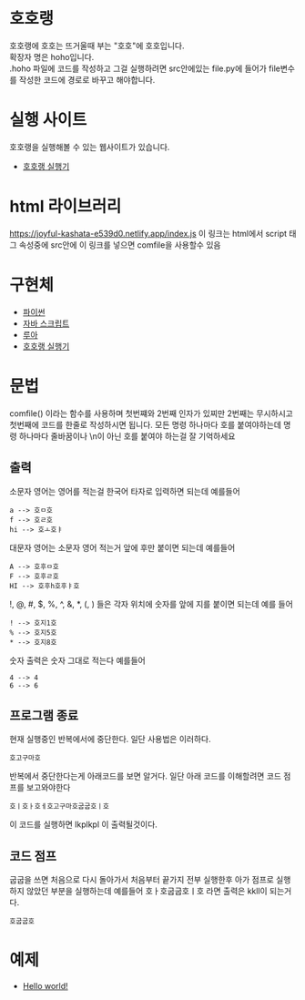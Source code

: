 # 호호랭
호호랭에 호호는 뜨거울때 부는 "호호"에 호호입니다.<br>
확장자 명은 hoho입니다.<br>
.hoho 파일에 코드를 작성하고 그걸 실행하려면 src안에있는 file.py에 들어가 file변수를 작성한 코드에 경로로 바꾸고 해야합니다.

# 실행 사이트
호호랭을 실행해볼 수 있는 웹사이트가 있습니다.
+ [호호랭 실행기](https://hoholang.netlify.app/?code=)

# html 라이브러리 
https://joyful-kashata-e539d0.netlify.app/index.js
이 링크는 html에서 script 태그 속성중에 src안에 이 링크를 넣으면 comfile을 사용할수 있음

# 구현체
+ [파이썬](https://github.com/dbwnsdl/hoholang/blob/main/src/hoho.py)
+ [자바 스크립트](https://github.com/dbwnsdl/hoholang/blob/main/src/index.js)
+ [루아](https://github.com/dbwnsdl/hoholang/blob/main/src/script.lua)
+ [호호랭 실행기](https://hoholang.netlify.app/?code=)

# 문법
comfile()
이라는 함수를 사용하며 첫번쨰와 2번째 인자가 있찌만 2번째는 무시하시고 첫번째에 코드를 한줄로 작성하시면 됩니다.
모든 명령 하나마다 호를 붙여야하는데 명령 하나마다 줄바꿈이나 \n이 아닌 호를 붙여야 하는걸 잘 기억하세요

## 출력

소문자 영어는 영어를 적는걸 한국어 타자로 입력하면 되는데 예를들어
```
a --> 호ㅁ호
f --> 호ㄹ호
hi --> 호ㅗ호ㅑ
```

대문자 영어는 소문자 영어 적는거 앞에 후만 붙이면 되는데 예를들어
```
A --> 호후ㅁ호
F --> 호후ㄹ호
HI --> 호후h호후ㅑ호
```

!, @, #, $, %, ^, &, *, (, ) 들은 각자 위치에 숫자를 앞에 지를 붙이면 되는데 예를 들어
```
! --> 호지1호
% --> 호지5호
* --> 호지8호
```

숫자 출력은 숫자 그대로 적는다 예를들어
```
4 --> 4
6 --> 6
```

## 프로그램 종료
현재 실행중인 반복에서에 중단한다. 일단 사용법은 이러하다.
```
호고구마호
```
반복에서 중단한다는게 아래코드를 보면 알거다. 일단 아래 코드를 이해할려면 코드 점프를 보고와야한다

```
호ㅣ호ㅏ호ㅔ호고구마호굽굽호ㅣ호
```
이 코드를 실행하면
lkplkpl
이 출력될것이다.

## 코드 점프
굽굽을 쓰면 처음으로 다시 돌아가서 처음부터 끝가지 전부 실행한후 아가 점프로 실행하지 않았던 부분을 실행하는데 예를들어 호ㅏ호굽굽호ㅣ호 라면 출력은 kkll이 되는거다.
```
호굽굽호
```

# 예제
+ [Hello world!](https://hoholang.netlify.app/?code=JUVEJTk4JUI4JUVEJTlCJTg0JUUzJTg1JTk3JUVEJTk4JUI4JUUzJTg0JUI3JUVEJTk4JUI4JUUzJTg1JUEzJUVEJTk4JUI4JUUzJTg1JUEzJUVEJTk4JUI4JUVEJTlFJTg4JUVEJTk4JUI4JUUzJTg1JTg4JUVEJTk4JUI4JUUzJTg1JTkwJUVEJTk4JUI4JUUzJTg0JUIxJUVEJTk4JUI4JUUzJTg1JUEzJUVEJTk4JUI4JUUzJTg1JTg3JUVEJTk4JUI4JUVDJUE3JTgwMSVFRCU5OCVCOA%3D%3D)
